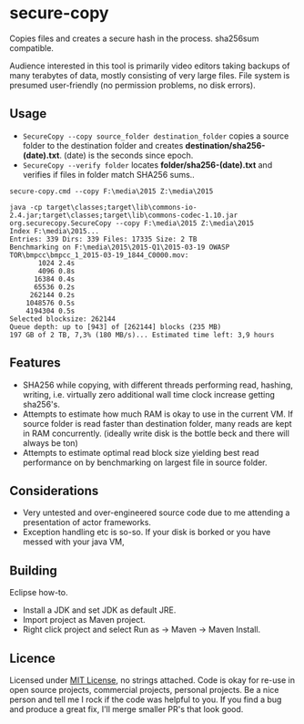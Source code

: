 # secure-copy
Copies files and creates a secure hash in the process. sha256sum compatible.

Audience interested in this tool is primarily video editors taking backups of many terabytes of data, mostly consisting of very large files.
File system is presumed user-friendly (no permission problems, no disk errors).

## Usage
* `SecureCopy --copy source_folder destination_folder` copies a source folder to the destination folder and creates **destination/sha256-(date).txt**. (date) is the seconds since epoch.
* `SecureCopy --verify folder`  locates **folder/sha256-(date).txt** and verifies if files in folder match SHA256 sums..

```
secure-copy.cmd --copy F:\media\2015 Z:\media\2015

java -cp target\classes;target\lib\commons-io-2.4.jar;target\classes;target\lib\commons-codec-1.10.jar org.securecopy.SecureCopy --copy F:\media\2015 Z:\media\2015
Index F:\media\2015...
Entries: 339 Dirs: 339 Files: 17335 Size: 2 TB
Benchmarking on F:\media\2015\2015-Q1\2015-03-19 OWASP TOR\bmpcc\bmpcc_1_2015-03-19_1844_C0000.mov:
       1024 2.4s
       4096 0.8s
      16384 0.4s
      65536 0.2s
     262144 0.2s
    1048576 0.5s
    4194304 0.5s
Selected blocksize: 262144
Queue depth: up to [943] of [262144] blocks (235 MB)
197 GB of 2 TB, 7,3% (180 MB/s)... Estimated time left: 3,9 hours
```

## Features
* SHA256 while copying, with different threads performing read, hashing, writing, i.e. virtually zero additional wall time clock increase getting sha256's.
* Attempts to estimate how much RAM is okay to use in the current VM. If source folder is read faster than destination folder, many reads are kept in RAM concurrently. 
  (ideally write disk is the bottle beck and there will always be ton) 
* Attempts to estimate optimal read block size yielding best read performance on by benchmarking on largest file in source folder.

## Considerations
* Very untested and over-engineered source code due to me attending a presentation of actor frameworks.
* Exception handling etc is so-so. If your disk is borked or you have messed with your java VM,  

## Building
Eclipse how-to.
* Install a JDK and set JDK as default JRE.
* Import project as Maven project.
* Right click project and select Run as -> Maven -> Maven Install. 

## Licence
Licensed under [MIT License](LICENSE), no strings attached.
Code is okay for re-use in open source projects, commercial projects, personal projects.
Be a nice person and tell me I rock if the code was helpful to you.
If you find a bug and produce a great fix, I'll merge smaller PR's that look good.
